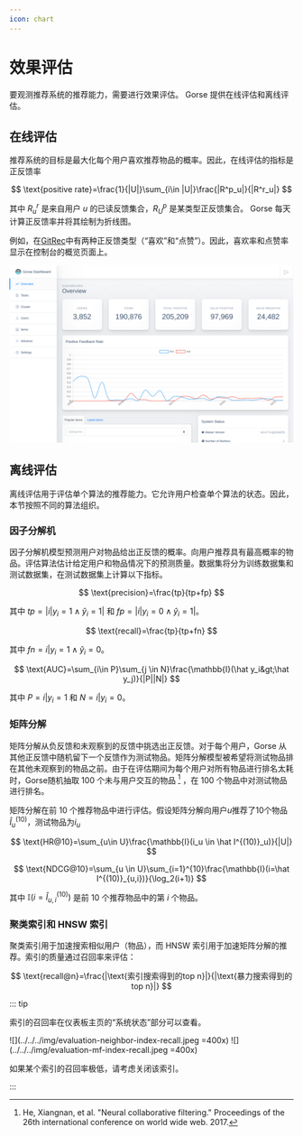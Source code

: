 ```yaml
---
icon: chart
---
```


# 效果评估

要观测推荐系统的推荐能力，需要进行效果评估。 Gorse 提供在线评估和离线评估。

## 在线评估

推荐系统的目标是最大化每个用户喜欢推荐物品的概率。因此，在线评估的指标是正反馈率

$$ \text{positive rate}=\frac{1}{|U|}\sum_{i\in |U|}\frac{|R^p_u|}{|R^r_u|} $$

其中 $R^r_u$ 是来自用户 $u$ 的已读反馈集合，$R^p_U$ 是某类型正反馈集合。 Gorse 每天计算正反馈率并将其绘制为折线图。

例如，在[GitRec](https://gitrec.gorse.io/#/)中有两种正反馈类型（“喜欢”和“点赞”）。因此，喜欢率和点赞率显示在控制台的概览页面上。

![](../../../img/dashboard-overview.png)

## 离线评估

离线评估用于评估单个算法的推荐能力。它允许用户检查单个算法的状态。因此，本节按照不同的算法组织。

### 因子分解机

因子分解机模型预测用户对物品给出正反馈的概率。向用户推荐具有最高概率的物品。评估算法估计给定用户和物品情况下的预测质量。数据集将分为训练数据集和测试数据集，在测试数据集上计算以下指标。

$$ \text{precision}=\frac{tp}{tp+fp} $$

其中 $tp=|{i|y_i=1\wedge\hat y_i=1}|$ 和 $fp=|{i|y_i=0\wedge\hat y_i=1}|$。

$$ \text{recall}=\frac{tp}{tp+fn} $$

其中 $fn={i|y_i=1\wedge\hat y_i=0}$。

$$ \text{AUC}=\sum_{i\in P}\sum_{j \in N}\frac{\mathbb{I}(\hat y_i&gt;\hat y_j)}{|P||N|} $$

其中 $P={i|y_i=1}$ 和 $N={i|y_i=0}$。

### 矩阵分解

矩阵分解从负反馈和未观察到的反馈中挑选出正反馈。对于每个用户，Gorse 从其他正反馈中随机留下一个反馈作为测试物品。矩阵分解模型被希望将测试物品排在其他未观察到的物品之前。由于在评估期间为每个用户对所有物品进行排名太耗时，Gorse随机抽取 100 个未与用户交互的物品 [^1] ，在 100 个物品中对测试物品进行排名。

矩阵分解在前 10 个推荐物品中进行评估。假设矩阵分解向用户$u$推荐了10个物品$\hat I^{(10)}_u$，测试物品为$i_u$

$$ \text{HR@10}=\sum_{u\in U}\frac{\mathbb{I}(i_u \in \hat I^{(10)}_u)}{|U|} $$

$$ \text{NDCG@10}=\sum_{u \in U}\sum_{i=1}^{10}\frac{\mathbb{I}(i=\hat I^{(10)}_{u,i})}{\log_2(i+1)} $$

其中 $\mathbb{I}(i=\hat I^{(10)}_{u,i})$ 是前 10 个推荐物品中的第 $i$ 个物品。

### 聚类索引和 HNSW 索引

聚类索引用于加速搜索相似用户（物品），而 HNSW 索引用于加速矩阵分解的推荐。索引的质量通过召回率来评估：

$$ \text{recall@n}=\frac{|\text{索引搜索得到的top n}|}{|\text{暴力搜索得到的top n}|} $$

::: tip

索引的召回率在仪表板主页的“系统状态”部分可以查看。

![](../../../img/evaluation-neighbor-index-recall.jpeg =400x) ![](../../../img/evaluation-mf-index-recall.jpeg =400x)

如果某个索引的召回率极低，请考虑关闭该索引。

:::

[^1]: He, Xiangnan, et al. "Neural collaborative filtering." Proceedings of the 26th international conference on world wide web. 2017.


